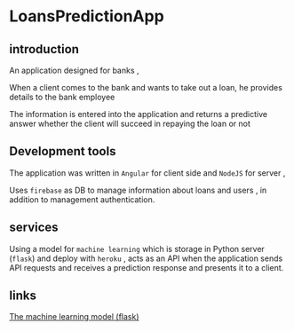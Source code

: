 # LoansPredictionApp

## introduction

An application designed for banks , 

When a client comes to the bank and wants to take out a loan,
he provides details to the bank employee

The information is entered into the application and returns a predictive answer 
whether the client will succeed in repaying the loan or not

## Development tools

The application was written in `Angular` for client side and `NodeJS` for server , 

Uses `firebase` as DB to manage information about loans and users
, in addition to management authentication.


## services
Using a model for `machine learning` which is storage in Python server (`flask`)
and deploy with `heroku` , acts as an API when the application sends API requests and 
receives a prediction response and presents it to a client.

## links
[The machine learning model (flask)](https://github.com/netanel246/loans-prediction-python)


